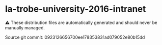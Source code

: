 # la-trobe-university-2016-intranet

:warning: These distribution files are automatically generated and should never be manually managed.

Source git commit: 0923126656700ee178353831ad079052e80b15dd

